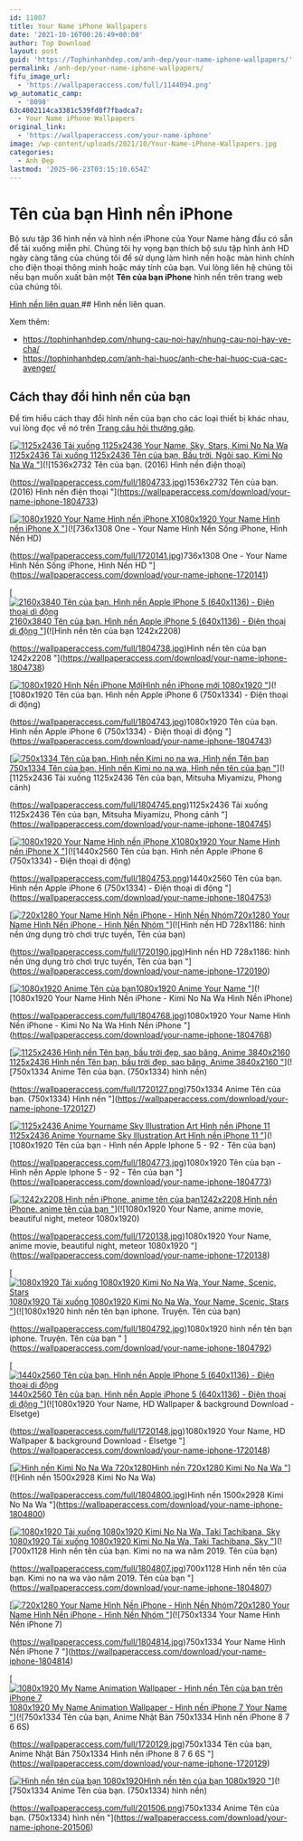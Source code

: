 ```yaml
---
id: 11007
title: Your Name iPhone Wallpapers
date: '2021-10-16T00:26:49+00:00'
author: Top Download
layout: post
guid: 'https://Tophinhanhdep.com/anh-dep/your-name-iphone-wallpapers/'
permalink: /anh-dep/your-name-iphone-wallpapers/
fifu_image_url:
  - 'https://wallpaperaccess.com/full/1144094.png'
wp_automatic_camp:
  - '8098'
63c4802114ca3381c539fd0f7fbadca7:
  - Your Name iPhone Wallpapers
original_link:
  - 'https://wallpaperaccess.com/your-name-iphone'
image: /wp-content/uploads/2021/10/Your-Name-iPhone-Wallpapers.jpg
categories:
  - Ảnh Đẹp
lastmod: '2025-06-23T03:15:10.654Z'
---
```

# Tên của bạn Hình nền iPhone

Bộ sưu tập 36 hình nền và hình nền iPhone của Your Name hàng đầu có sẵn để tải xuống miễn phí. Chúng tôi hy vọng bạn thích bộ sưu tập hình ảnh HD ngày càng tăng của chúng tôi để sử dụng làm hình nền hoặc màn hình chính cho điện thoại thông minh hoặc máy tính của bạn. Vui lòng liên hệ chúng tôi nếu bạn muốn xuất bản một **Tên của bạn iPhone** hình nền trên trang web của chúng tôi.

[Hình nền liên quan ](#related) ## Hình nền liên quan.

   
 Xem thêm:

   
- <https://tophinhanhdep.com/nhung-cau-noi-hay/nhung-cau-noi-hay-ve-cha/>
- <https://tophinhanhdep.com/anh-hai-huoc/anh-che-hai-huoc-cua-cac-avenger/>

## Cách thay đổi hình nền của bạn

Để tìm hiểu cách thay đổi hình nền của bạn cho các loại thiết bị khác nhau, vui lòng đọc về nó trên [Trang câu hỏi thường gặp](https://tophinhanhdep.com/faq/).

  
[[![1125x2436 Tải xuống 1125x2436 Your Name, Sky, Stars, Kimi No Na Wa](https://wallpaperaccess.com/full/1144094.png)1125x2436 Tải xuống 1125x2436 Tên của bạn, Bầu trời, Ngôi sao, Kimi No Na Wa "](https://wallpaperaccess.com/download/your-name-iphone-1144094)](![1536x2732 Tên của bạn.  (2016) Hình nền điện thoại)

(https://wallpaperaccess.com/full/1804733.jpg)1536x2732 Tên của bạn. (2016) Hình nền điện thoại "](https://wallpaperaccess.com/download/your-name-iphone-1804733)

[[![1080x1920 Your Name Hình nền iPhone X](https://wallpaperaccess.com/full/633292.jpg)1080x1920 Your Name Hình nền iPhone X "](https://wallpaperaccess.com/download/your-name-iphone-633292)](![736x1308 One - Your Name Hình Nền Sống iPhone, Hình Nền HD)

(https://wallpaperaccess.com/full/1720141.jpg)736x1308 One - Your Name Hình Nền Sống iPhone, Hình Nền HD "](https://wallpaperaccess.com/download/your-name-iphone-1720141)

[[![2160x3840 Tên của bạn.  Hình nền Apple IPhone 5 (640x1136) - Điện thoại di động](https://wallpaperaccess.com/full/1141504.jpg)2160x3840 Tên của bạn. Hình nền Apple iPhone 5 (640x1136) - Điện thoại di động "](https://wallpaperaccess.com/download/your-name-iphone-1141504)](![Hình nền tên của bạn 1242x2208)

(https://wallpaperaccess.com/full/1804738.jpg)Hình nền tên của bạn 1242x2208 "](https://wallpaperaccess.com/download/your-name-iphone-1804738)

[[![1080x1920 Hình Nền iPhone Mới](https://wallpaperaccess.com/full/1720135.jpg)Hình nền iPhone mới 1080x1920 "](https://wallpaperaccess.com/download/your-name-iphone-1720135)](![1080x1920 Tên của bạn.  Hình nền Apple iPhone 6 (750x1334) - Điện thoại di động)

(https://wallpaperaccess.com/full/1804743.jpg)1080x1920 Tên của bạn. Hình nền Apple iPhone 6 (750x1334) - Điện thoại di động "](https://wallpaperaccess.com/download/your-name-iphone-1804743)

[[![750x1334 Tên của bạn.  Hình nền Kimi no na wa, Hình nền Tên bạn](https://wallpaperaccess.com/full/130479.jpg)750x1334 Tên của bạn. Hình nền Kimi no na wa, Hình nền tên của bạn "](https://wallpaperaccess.com/download/your-name-iphone-130479)](![1125x2436 Tải xuống 1125x2436 Tên của bạn, Mitsuha Miyamizu, Phong cảnh)

(https://wallpaperaccess.com/full/1804745.png)1125x2436 Tải xuống 1125x2436 Tên của bạn, Mitsuha Miyamizu, Phong cảnh "](https://wallpaperaccess.com/download/your-name-iphone-1804745)

[[![1080x1920 Your Name Hình nền iPhone X](https://wallpaperaccess.com/full/1804752.jpg)1080x1920 Your Name Hình nền iPhone X "](https://wallpaperaccess.com/download/your-name-iphone-1804752)](![1440x2560 Tên của bạn.  Hình nền Apple iPhone 6 (750x1334) - Điện thoại di động)

(https://wallpaperaccess.com/full/1804753.png)1440x2560 Tên của bạn. Hình nền Apple iPhone 6 (750x1334) - Điện thoại di động "](https://wallpaperaccess.com/download/your-name-iphone-1804753)

[[![720x1280 Your Name Hình Nền iPhone - Hình Nền Nhóm](https://wallpaperaccess.com/full/1720147.jpg)720x1280 Your Name Hình Nền iPhone - Hình Nền Nhóm "](https://wallpaperaccess.com/download/your-name-iphone-1720147)](![Hình nền HD 728x1186: hình nền ứng dụng trò chơi trực tuyến, Tên của bạn)

(https://wallpaperaccess.com/full/1720190.jpg)Hình nền HD 728x1186: hình nền ứng dụng trò chơi trực tuyến, Tên của bạn "](https://wallpaperaccess.com/download/your-name-iphone-1720190)

[[![1080x1920 Anime Tên của bạn](https://wallpaperaccess.com/full/1804759.jpg)1080x1920 Anime Your Name "](https://wallpaperaccess.com/download/your-name-iphone-1804759)](![1080x1920 Your Name Hình Nền iPhone - Kimi No Na Wa Hình Nền iPhone)

(https://wallpaperaccess.com/full/1804768.jpg)1080x1920 Your Name Hình Nền iPhone - Kimi No Na Wa Hình Nền iPhone "](https://wallpaperaccess.com/download/your-name-iphone-1804768)

[[![1125x2436 Hình nền Tên bạn, bầu trời đẹp, sao băng, Anime 3840x2160](https://wallpaperaccess.com/full/1720142.jpg)1125x2436 Hình nền Tên bạn, bầu trời đẹp, sao băng, Anime 3840x2160 "](https://wallpaperaccess.com/download/your-name-iphone-1720142)](![750x1334 Anime Tên của bạn.  (750x1334) hình nền)

(https://wallpaperaccess.com/full/1720127.png)750x1334 Anime Tên của bạn. (750x1334) Hình nền "](https://wallpaperaccess.com/download/your-name-iphone-1720127)

[[![1125x2436 Anime Yourname Sky Illustration Art Hình nền iPhone 11](https://wallpaperaccess.com/full/1720124.jpg)1125x2436 Anime Yourname Sky Illustration Art Hình nền iPhone 11 "](https://wallpaperaccess.com/download/your-name-iphone-1720124)](![1080x1920 Tên của bạn - Hình nền Apple Iphone 5 - 92 - Tên của bạn)

(https://wallpaperaccess.com/full/1804773.jpg)1080x1920 Tên của bạn - Hình nền Apple Iphone 5 - 92 - Tên của bạn "](https://wallpaperaccess.com/download/your-name-iphone-1804773)

[[![1242x2208 Hình nền iPhone.  anime tên của bạn](https://wallpaperaccess.com/full/756010.jpg)1242x2208 Hình nền iPhone. anime tên của bạn "](https://wallpaperaccess.com/download/your-name-iphone-756010)](![1080x1920 Your Name, anime movie, beautiful night, meteor 1080x1920)

(https://wallpaperaccess.com/full/1720138.jpg)1080x1920 Your Name, anime movie, beautiful night, meteor 1080x1920 "](https://wallpaperaccess.com/download/your-name-iphone-1720138)

[[![1080x1920 Tải xuống 1080x1920 Kimi No Na Wa, Your Name, Scenic, Stars](https://wallpaperaccess.com/full/1804776.png)1080x1920 Tải xuống 1080x1920 Kimi No Na Wa, Your Name, Scenic, Stars "](https://wallpaperaccess.com/download/your-name-iphone-1804776)](![1080x1920 hình nền tên bạn iphone.  Truyện.  Tên của bạn)

(https://wallpaperaccess.com/full/1804792.jpg)1080x1920 hình nền tên bạn iphone. Truyện. Tên của bạn " ](https://wallpaperaccess.com/download/your-name-iphone-1804792)

[[![1440x2560 Tên của bạn.  Hình nền Apple IPhone 5 (640x1136) - Điện thoại di động](https://wallpaperaccess.com/full/1804796.png)1440x2560 Tên của bạn. Hình nền Apple iPhone 5 (640x1136) - Điện thoại di động "](https://wallpaperaccess.com/download/your-name-iphone-1804796)](![1080x1920 Your Name, HD Wallpaper & background Download - Elsetge)

(https://wallpaperaccess.com/full/1720148.jpg)1080x1920 Your Name, HD Wallpaper &amp; background Download - Elsetge "](https://wallpaperaccess.com/download/your-name-iphone-1720148)

[[![Hình nền Kimi No Na Wa 720x1280](https://wallpaperaccess.com/full/1804799.jpg)Hình nền 720x1280 Kimi No Na Wa "](https://wallpaperaccess.com/download/your-name-iphone-1804799)](![Hình nền 1500x2928 Kimi No Na Wa)

(https://wallpaperaccess.com/full/1804800.jpg)Hình nền 1500x2928 Kimi No Na Wa "](https://wallpaperaccess.com/download/your-name-iphone-1804800)

[[![1080x1920 Tải xuống 1080x1920 Kimi No Na Wa, Taki Tachibana, Sky](https://wallpaperaccess.com/full/1720143.png)1080x1920 Tải xuống 1080x1920 Kimi No Na Wa, Taki Tachibana, Sky "](https://wallpaperaccess.com/download/your-name-iphone-1720143)](![700x1128 Hình nền tên của bạn.  Kimi no na wa năm 2019. Tên của bạn)

(https://wallpaperaccess.com/full/1804807.jpg)700x1128 Hình nền tên của bạn. Kimi no na wa vào năm 2019. Tên của bạn "](https://wallpaperaccess.com/download/your-name-iphone-1804807)

[[![720x1280 Your Name Hình Nền iPhone - Hình Nền Nhóm](https://wallpaperaccess.com/full/1804811.jpg)720x1280 Your Name Hình Nền iPhone - Hình Nền Nhóm "](https://wallpaperaccess.com/download/your-name-iphone-1804811)](![750x1334 Your Name Hình Nền iPhone 7)

(https://wallpaperaccess.com/full/1804814.jpg)750x1334 Your Name Hình Nền iPhone 7 "](https://wallpaperaccess.com/download/your-name-iphone-1804814)

[[![1080x1920 My Name Animation Wallpaper - Hình nền Tên của bạn trên iPhone 7](https://wallpaperaccess.com/full/1804818.jpg)1080x1920 My Name Animation Wallpaper - Hình nền iPhone 7 Your Name "](https://wallpaperaccess.com/download/your-name-iphone-1804818)](![750x1334 Tên của bạn, Anime Nhật Bản 750x1334 Hình nền iPhone 8 7 6 6S)

(https://wallpaperaccess.com/full/1720129.jpg)750x1334 Tên của bạn, Anime Nhật Bản 750x1334 Hình nền iPhone 8 7 6 6S "](https://wallpaperaccess.com/download/your-name-iphone-1720129)

[[![Hình nền tên của bạn 1080x1920](https://wallpaperaccess.com/full/1804820.png)Hình nền tên của bạn 1080x1920 "](https://wallpaperaccess.com/download/your-name-iphone-1804820)](![750x1334 Anime Tên của bạn.  (750x1334) hình nền)

(https://wallpaperaccess.com/full/201506.png)750x1334 Anime Tên của bạn. (750x1334) hình nền "](https://wallpaperaccess.com/download/your-name-iphone-201506)
